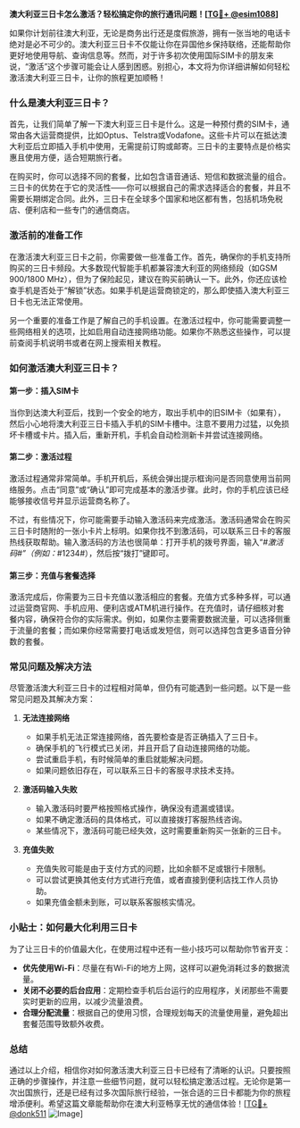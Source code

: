 **澳大利亚三日卡怎么激活？轻松搞定你的旅行通讯问题！[[TG💪+ @esim1088](https://t.me/s/esim1088)]**

如果你计划前往澳大利亚，无论是商务出行还是度假旅游，拥有一张当地的电话卡绝对是必不可少的。澳大利亚三日卡不仅能让你在异国他乡保持联络，还能帮助你更好地使用导航、查询信息等。然而，对于许多初次使用国际SIM卡的朋友来说，“激活”这个步骤可能会让人感到困惑。别担心，本文将为你详细讲解如何轻松激活澳大利亚三日卡，让你的旅程更加顺畅！

### 什么是澳大利亚三日卡？

首先，让我们简单了解一下澳大利亚三日卡是什么。这是一种预付费的SIM卡，通常由各大运营商提供，比如Optus、Telstra或Vodafone。这些卡片可以在抵达澳大利亚后立即插入手机中使用，无需提前订购或邮寄。三日卡的主要特点是价格实惠且使用方便，适合短期旅行者。

在购买时，你可以选择不同的套餐，比如包含语音通话、短信和数据流量的组合。三日卡的优势在于它的灵活性——你可以根据自己的需求选择适合的套餐，并且不需要长期绑定合同。此外，三日卡在全球多个国家和地区都有售，包括机场免税店、便利店和一些专门的通信商店。

### 激活前的准备工作

在激活澳大利亚三日卡之前，你需要做一些准备工作。首先，确保你的手机支持所购买的三日卡频段。大多数现代智能手机都兼容澳大利亚的网络频段（如GSM 900/1800 MHz），但为了保险起见，建议在购买前确认一下。此外，你还应该检查手机是否处于“解锁”状态。如果手机是运营商锁定的，那么即使插入澳大利亚三日卡也无法正常使用。

另一个重要的准备工作是了解自己的手机设置。在激活过程中，你可能需要调整一些网络相关的选项，比如启用自动连接网络功能。如果你不熟悉这些操作，可以提前查阅手机说明书或者在网上搜索相关教程。

### 如何激活澳大利亚三日卡？

#### 第一步：插入SIM卡
当你到达澳大利亚后，找到一个安全的地方，取出手机中的旧SIM卡（如果有），然后小心地将澳大利亚三日卡插入手机的SIM卡槽中。注意不要用力过猛，以免损坏卡槽或卡片。插入后，重新开机，手机会自动检测新卡并尝试连接网络。

#### 第二步：激活过程
激活过程通常非常简单。手机开机后，系统会弹出提示框询问是否同意使用当前网络服务。点击“同意”或“确认”即可完成基本的激活步骤。此时，你的手机应该已经能够接收信号并显示运营商名称了。

不过，有些情况下，你可能需要手动输入激活码来完成激活。激活码通常会在购买三日卡时随附的一张小卡片上标明。如果你找不到激活码，可以联系三日卡的客服热线获取帮助。输入激活码的方法也很简单：打开手机的拨号界面，输入“*#激活码#”（例如：*#1234#），然后按“拨打”键即可。

#### 第三步：充值与套餐选择
激活完成后，你需要为三日卡充值以激活相应的套餐。充值方式多种多样，可以通过运营商官网、手机应用、便利店或ATM机进行操作。在充值时，请仔细核对套餐内容，确保符合你的实际需求。例如，如果你主要需要数据流量，可以选择侧重于流量的套餐；而如果你经常需要打电话或发短信，则可以选择包含更多语音分钟数的套餐。

### 常见问题及解决方法

尽管激活澳大利亚三日卡的过程相对简单，但仍有可能遇到一些问题。以下是一些常见问题及其解决方案：

1. **无法连接网络**
   - 如果手机无法正常连接网络，首先要检查是否正确插入了三日卡。
   - 确保手机的飞行模式已关闭，并且开启了自动连接网络的功能。
   - 尝试重启手机，有时候简单的重启就能解决问题。
   - 如果问题依旧存在，可以联系三日卡的客服寻求技术支持。

2. **激活码输入失败**
   - 输入激活码时要严格按照格式操作，确保没有遗漏或错误。
   - 如果不确定激活码的具体格式，可以直接拨打客服热线咨询。
   - 某些情况下，激活码可能已经失效，这时需要重新购买一张新的三日卡。

3. **充值失败**
   - 充值失败可能是由于支付方式的问题，比如余额不足或银行卡限制。
   - 可以尝试更换其他支付方式进行充值，或者直接到便利店找工作人员协助。
   - 如果充值金额未到账，可以联系客服核实情况。

### 小贴士：如何最大化利用三日卡

为了让三日卡的价值最大化，在使用过程中还有一些小技巧可以帮助你节省开支：

- **优先使用Wi-Fi**：尽量在有Wi-Fi的地方上网，这样可以避免消耗过多的数据流量。
- **关闭不必要的后台应用**：定期检查手机后台运行的应用程序，关闭那些不需要实时更新的应用，以减少流量浪费。
- **合理分配流量**：根据自己的使用习惯，合理规划每天的流量使用量，避免超出套餐范围导致额外收费。

### 总结

通过以上介绍，相信你对如何激活澳大利亚三日卡已经有了清晰的认识。只要按照正确的步骤操作，并注意一些细节问题，就可以轻松搞定激活过程。无论你是第一次出国旅行，还是已经有过多次国际旅行经验，一张合适的三日卡都能为你的旅程增添便利。希望这篇文章能帮助你在澳大利亚畅享无忧的通信体验！[[TG💪+ @donk511](https://t.me/s/esim1088) ![Image](https://i.postimg.cc/4NQfJmqS/Snipaste-2025-05-13-00-14-12.png)]